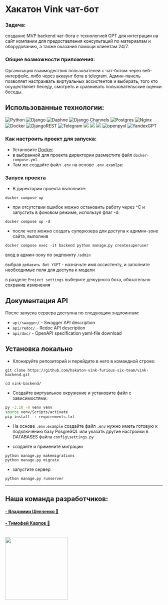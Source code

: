 # Хакатон Vink чат-бот

### Задача:
создание MVP backend чат-бота с технологией GPT
для интеграции на сайт компании для предоставления консультаций
по материалам и оборудованию, а также оказания помощи клиентам 24/7.

### Общие возможности приложения:
Организация взаимодествия пользователей с чат-ботом через веб-интерфейс,
либо через аккаунт бота в telegram. Админ-панель позволяет настраивать
виртуальных ассистентов и выбирать, того кто осуществляет беседу, смотреть
и сравнивать пользовательские оценки беседы.

## Использованные технологии:
![Python](https://img.shields.io/badge/python-3670A0?style=for-the-badge&logo=python&logoColor=ffdd54)
![Django](https://img.shields.io/badge/django-%23092E20.svg?style=for-the-badge&logo=django&logoColor=white)
![Daphne](https://img.shields.io/badge/daphne-%230A4A74.svg?style=for-the-badge&logo=daphne&logoColor=white)
![Django Channels](https://img.shields.io/badge/django%20channels-%23563D7C.svg?style=for-the-badge&logo=django&logoColor=white)
![Postgres](https://img.shields.io/badge/postgres-%23316192.svg?style=for-the-badge&logo=postgresql&logoColor=white)
![Nginx](https://img.shields.io/badge/nginx-%23009639.svg?style=for-the-badge&logo=nginx&logoColor=white)
![Docker](https://img.shields.io/badge/docker-%230db7ed.svg?style=for-the-badge&logo=docker&logoColor=white)
![DjangoREST](https://img.shields.io/badge/DJANGO-REST-ff1709?style=for-the-badge&logo=django&logoColor=white&color=ff1709&labelColor=gray)
![Telegram](https://img.shields.io/badge/Telegram-2CA5E0?style=for-the-badge&logo=telegram&logoColor=white)
<img src="https://img.shields.io/badge/github%20-%23121011.svg?&style=for-the-badge&logo=github&logoColor=white"/>
<img src="https://img.shields.io/badge/git%20-%23F05033.svg?&style=for-the-badge&logo=git&logoColor=white"/>
<img src="https://img.shields.io/badge/github%20actions%20-%232671E5.svg?&style=for-the-badge&logo=github%20actions&logoColor=white"/>
![openpyxl](https://img.shields.io/badge/openpyxl-%2325A6F0.svg?style=for-the-badge&logo=openpyxl&logoColor=white)
![YandexGPT](https://github.com/hakaton-vink-furious-six-team/vink-backend/blob/docs/readme/.github/ygpt_logo.png)

### Как настроить проект для запуска:

- Установите [Docker](https://docs.docker.com/engine/install/)
- в выбранной для проекта директории разместите файл `docker-compose.yml`
- Там же создайте файл `.env` на основе `.env.examlpe`:


### Запуск проекта

- В директории проекта выполните:
```
docker compose up
```
- при отсутствии ошибок можно остановить работу через ^C и запустить в фоновом режиме,
  используя флаг -d:
```
docker compose up -d
```

- после чего можно создать суперюзера для доступа к адимин-зоне сайта, выполнив
```
docker compose exec -it backend python manage.py createsuperuser
```
вход в админ-зону по эндпоинту `/admin`

выбрав `добавить Bot YGPT` - назначьте имя ассистенту,
и заполните необходимые поля для доступа к модели

в разделе `Project settings` выберите дежурного бота, обязательно сохранив изменения


## Документация API
После запуска сервера доступна по следующим эндпоинтам:
- `api/swagger/` - Swagger API description
- `api/redoc/` - Redoc API description
- `api/doc/` - OpenAPI specification yaml-file download


## Установка локально
- Клонируйте репозиторий и перейдите в него в командной строке:
```
git clone https://github.com/hakaton-vink-furious-six-team/vink-backend.git

cd vink-backend/
```

- Создайте виртуальное окружение и установите файл с зависимостями:
```bash
py -3.10 -m venv venv
source venv/Scripts/activate
pip install -r requirements.txt
```

- На основе `.env.example` создайте файл `.env`
нужно иметь готовую к подключению базу PosgreSQL
или указать другие настройки в DATABASES файла `config\settings.py`

- создайте и примените миграции
```
python manage.py makemigrations
python manage.py migrate
```
- запустите сервер
```
python manage.py runserver
```


___

## Наша команда разработчиков:<br>
<h4 align="left"><a href="https://github.com/vladimir-shevchenko01" target="_blank">
- Владимир Шевченко</a><a href="https://t.me/vsel_live" target="_blank">  🛒</a></h4>
<h4 align="left"><a href="https://github.com/acunathink" target="_blank">
- Тимофей Карпов</a><a href="https://t.me/timofey_the_hiker" target="_blank">  🛒</a></h4>
<br>
<div id="header" align="left">
  <img src="https://media.giphy.com/media/v1.Y2lkPTc5MGI3NjExOGE1cjc1ZXpxc2V1bHV0bXM5bWJ3dTBtem1lZGs3aG0wN3g4aXByMyZlcD12MV9pbnRlcm5hbF9naWZfYnlfaWQmY3Q9Zw/l46CsTPetihC1rX9K/giphy.gif" width="200"/>
</div>
